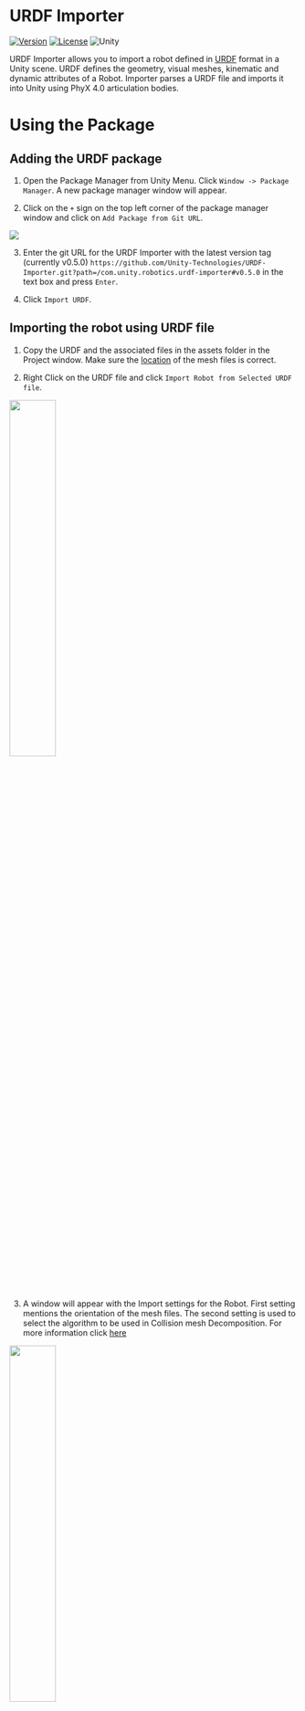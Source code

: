 # URDF Importer

[![Version](https://img.shields.io/github/v/tag/Unity-Technologies/URDF-Importer)](https://github.com/Unity-Technologies/URDF-Importer/releases)
[![License](https://img.shields.io/badge/license-Apache--2.0-green.svg)](LICENSE.md)
![Unity](https://img.shields.io/badge/unity-2020.2+-brightgreen)

URDF Importer allows you to import a robot defined in [URDF](http://wiki.ros.org/urdf/XML) format in a Unity scene. URDF defines the geometry, visual meshes, kinematic and dynamic attributes of a Robot. Importer parses a URDF file and imports it into Unity using PhyX 4.0 articulation bodies.

# Using the Package

## Adding the URDF package

1. Open the Package Manager from Unity Menu. Click `Window -> Package Manager`. A new package manager window will appear.

2. Click on the `+` sign on the top left corner of the package manager window and click on `Add Package from Git URL`.

<img src = "images~/Package_manager_add.png">

3. Enter the git URL for the URDF Importer with the latest version tag (currently v0.5.0) `https://github.com/Unity-Technologies/URDF-Importer.git?path=/com.unity.robotics.urdf-importer#v0.5.0` in the text box and press `Enter`.

4. Click `Import URDF`.

## Importing the robot using URDF file

1. Copy the URDF and the associated files in the assets folder in the Project window. Make sure the [location](https://github.com/Unity-Technologies/Unity-Robotics-Hub/blob/main/tutorials/urdf_importer/urdf_appendix.md#file-hierarchy) of the mesh files is correct.

2. Right Click on the URDF file and click `Import Robot from Selected URDF file`.

<img src = "images~/URDF%20Menu.png" width = 40% height = 40%>

3. A window will appear with the Import settings for the Robot. First setting mentions the orientation of the mesh files. The second setting is used to select the algorithm to be used in Collision mesh Decomposition. For more information click [here](https://github.com/Unity-Technologies/Unity-Robotics-Hub/blob/main/tutorials/urdf_importer/urdf_appendix.md#convex-mesh-collider)

<img src = "images~/URDF%20Menu.png" width = 40% height = 40%>

4. Click `Import URDF`


# Tutorials

Instructions for using URDF importer can be found [here](https://github.com/Unity-Technologies/Unity-Robotics-Hub/blob/main/tutorials/urdf_importer/urdf_tutorial.md).

## ROS#

Special thanks to the Siemens [ROS# Project Team]( https://github.com/siemens/ros-sharp/wiki/Info_Acknowledgements) for driving the ROS-Unity Integration Open Source since 2017.

This repo is a fork of [ROS#](https://github.com/siemens/ros-sharp) and was a great starting point for our development.

## Community and Feedback

The Unity Robotics projects are open-source and we encourage and welcome contributions.
If you wish to contribute, be sure to review our [contribution guidelines](CONTRIBUTING.md)
and [code of conduct](CODE_OF_CONDUCT.md).

## Support
For questions or discussions about Unity Robotics package installations or how to best set up and integrate your robotics projects, please create a new thread on the [Unity Robotics forum](https://forum.unity.com/forums/robotics.623/) and make sure to include as much detail as possible.

For feature requests, bugs, or other issues, please file a [GitHub issue](https://github.com/Unity-Technologies/URDF-Importer/issues) using the provided templates and the Robotics team will investigate as soon as possible.

For any other questions or feedback, connect directly with the
Robotics team at [unity-robotics@unity3d.com](mailto:unity-robotics@unity3d.com).

## License
[Apache License 2.0](LICENSE)
